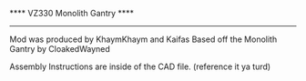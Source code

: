 **** VZ330 Monolith Gantry ****
_______________________________


Mod was produced by KhaymKhaym and Kaifas
Based off the Monolith Gantry by CloakedWayned

Assembly Instructions are inside of the CAD file. (reference it ya turd)
